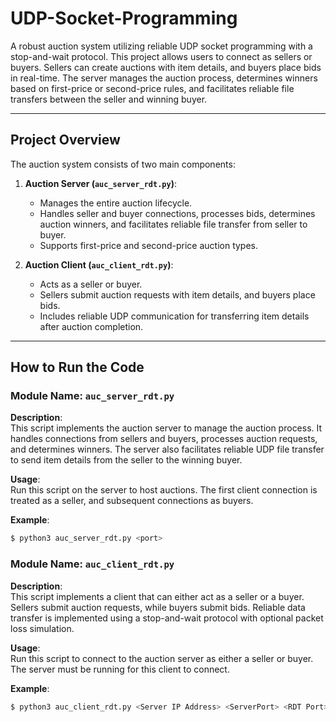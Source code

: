 # **UDP-Socket-Programming**

A robust auction system utilizing reliable UDP socket programming with a stop-and-wait protocol. This project allows users to connect as sellers or buyers. Sellers can create auctions with item details, and buyers place bids in real-time. The server manages the auction process, determines winners based on first-price or second-price rules, and facilitates reliable file transfers between the seller and winning buyer.

---

## **Project Overview**

The auction system consists of two main components:
1. **Auction Server (`auc_server_rdt.py`)**:  
   - Manages the entire auction lifecycle.
   - Handles seller and buyer connections, processes bids, determines auction winners, and facilitates reliable file transfer from seller to buyer.
   - Supports first-price and second-price auction types.

2. **Auction Client (`auc_client_rdt.py`)**:  
   - Acts as a seller or buyer.
   - Sellers submit auction requests with item details, and buyers place bids.
   - Includes reliable UDP communication for transferring item details after auction completion.

---

## **How to Run the Code**

### **Module Name**: `auc_server_rdt.py`

**Description**:  
This script implements the auction server to manage the auction process. It handles connections from sellers and buyers, processes auction requests, and determines winners. The server also facilitates reliable UDP file transfer to send item details from the seller to the winning buyer.

**Usage**:  
Run this script on the server to host auctions. The first client connection is treated as a seller, and subsequent connections as buyers.

**Example**:  
```bash
$ python3 auc_server_rdt.py <port>
```


### **Module Name**: `auc_client_rdt.py`

**Description**:  
This script implements a client that can either act as a seller or a buyer. Sellers submit auction requests, while buyers submit bids. Reliable data transfer is implemented using a stop-and-wait protocol with optional packet loss simulation.

**Usage**:  
Run this script to connect to the auction server as either a seller or buyer. The server must be running for this client to connect.

**Example**:  
```bash
$ python3 auc_client_rdt.py <Server IP Address> <ServerPort> <RDT Port> <rate>

